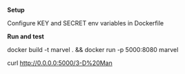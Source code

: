 **Setup**

Configure KEY and SECRET env variables in Dockerfile

**Run and test**

docker build -t marvel . && docker run -p 5000:8080 marvel

curl http://0.0.0.0:5000/3-D%20Man